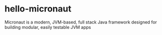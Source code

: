 # hello-micronaut
Micronaut is a modern, JVM-based, full stack Java framework designed for building modular, easily testable JVM apps
